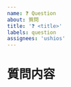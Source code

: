 ```yaml
---
name: ❓ Question
about: 質問
title: '❓ <title>'
labels: question
assignees: 'ushios'
---
```


# 質問内容

